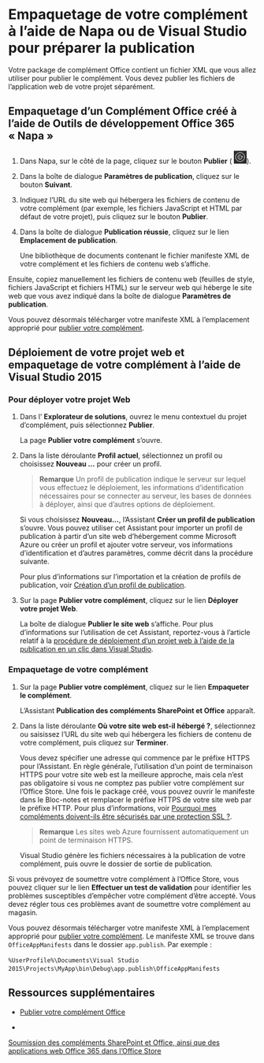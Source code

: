 
# <a name="package-your-add-in-using-napa-or-visual-studio-to-prepare-for-publishing"></a>Empaquetage de votre complément à l’aide de Napa ou de Visual Studio pour préparer la publication

Votre package de complément Office contient un fichier XML que vous allez utiliser pour publier le complément. Vous devez publier les fichiers de l’application web de votre projet séparément.

## <a name="package-an-office-add-in-that-you-create-by-using-napa"></a>Empaquetage d’un Complément Office créé à l’aide de Outils de développement Office 365 « Napa »



1. Dans Napa, sur le côté de la page, cliquez sur le bouton  **Publier** ( ![Bouton Publier](../../images/Apps_NAPA_Publish.png)).
    
2. Dans la boîte de dialogue  **Paramètres de publication**, cliquez sur le bouton  **Suivant**.
    
3. Indiquez l’URL du site web qui hébergera les fichiers de contenu de votre complément (par exemple, les fichiers JavaScript et HTML par défaut de votre projet), puis cliquez sur le bouton **Publier**.
    
4. Dans la boîte de dialogue  **Publication réussie**, cliquez sur le lien  **Emplacement de publication**.
    
    Une bibliothèque de documents contenant le fichier manifeste XML de votre complément et les fichiers de contenu web s’affiche. 
    
Ensuite, copiez manuellement les fichiers de contenu web (feuilles de style, fichiers JavaScript et fichiers HTML) sur le serveur web qui héberge le site web que vous avez indiqué dans la boîte de dialogue  **Paramètres de publication**.

Vous pouvez désormais télécharger votre manifeste XML à l’emplacement approprié pour [publier votre complément](../publish/publish.md). 


## <a name="deploy-your-web-project-and-package-your-add-in-by-using-visual-studio-2015"></a>Déploiement de votre projet web et empaquetage de votre complément à l’aide de Visual Studio 2015



### <a name="to-deploy-your-web-project"></a>Pour déployer votre projet Web


1. Dans l’ **Explorateur de solutions**, ouvrez le menu contextuel du projet d’complément, puis sélectionnez  **Publier**.
    
    La page **Publier votre complément** s’ouvre.
    
2. Dans la liste déroulante **Profil actuel**, sélectionnez un profil ou choisissez **Nouveau …** pour créer un profil.
    
     >**Remarque**  Un profil de publication indique le serveur sur lequel vous effectuez le déploiement, les informations d’identification nécessaires pour se connecter au serveur, les bases de données à déployer, ainsi que d’autres options de déploiement.

    Si vous choisissez  **Nouveau...**, l’Assistant **Créer un profil de publication** s’ouvre. Vous pouvez utiliser cet Assistant pour importer un profil de publication à partir d’un site web d’hébergement comme Microsoft Azure ou créer un profil et ajouter votre serveur, vos informations d’identification et d’autres paramètres, comme décrit dans la procédure suivante.
    
    Pour plus d’informations sur l’importation et la création de profils de publication, voir [Création d’un profil de publication](http://msdn.microsoft.com/en-us/library/dd465337.aspx#creating_a_profile).
    
3. Sur la page **Publier votre complément**, cliquez sur le lien **Déployer votre projet Web**.
    
    La boîte de dialogue **Publier le site web** s’affiche. Pour plus d’informations sur l’utilisation de cet Assistant, reportez-vous à l’article relatif à la [procédure de déploiement d’un projet web à l’aide de la publication en un clic dans Visual Studio](http://msdn.microsoft.com/en-us/library/dd465337.aspx).
    

### <a name="to-package-your-add-in"></a>Empaquetage de votre complément


1. Sur la page  **Publier votre complément**, cliquez sur le lien  **Empaqueter le complément**.
    
    L’Assistant **Publication des compléments SharePoint et Office** apparaît.
    
2. Dans la liste déroulante  **Où votre site web est-il hébergé ?**, sélectionnez ou saisissez l’URL du site web qui hébergera les fichiers de contenu de votre complément, puis cliquez sur  **Terminer**.
    
    Vous devez spécifier une adresse qui commence par le préfixe HTTPS pour l’Assistant. En règle générale, l’utilisation d’un point de terminaison HTTPS pour votre site web est la meilleure approche, mais cela n’est pas obligatoire si vous ne comptez pas publier votre complément sur l’Office Store. Une fois le package créé, vous pouvez ouvrir le manifeste dans le Bloc-notes et remplacer le préfixe HTTPS de votre site web par le préfixe HTTP. Pour plus d’informations, voir [Pourquoi mes compléments doivent-ils être sécurisés par une protection SSL ?](http://msdn.microsoft.com/en-us/library/jj591603#bk_q7). 
    
     >**Remarque**  Les sites web Azure fournissent automatiquement un point de terminaison HTTPS.

    Visual Studio génère les fichiers nécessaires à la publication de votre complément, puis ouvre le dossier de sortie de publication. 
    
Si vous prévoyez de soumettre votre complément à l’Office Store, vous pouvez cliquer sur le lien **Effectuer un test de validation** pour identifier les problèmes susceptibles d’empêcher votre complément d’être accepté. Vous devez régler tous ces problèmes avant de soumettre votre complément au magasin.

Vous pouvez désormais télécharger votre manifeste XML à l’emplacement approprié pour [publier votre complément](../publish/publish.md). Le manifeste XML se trouve dans  `OfficeAppManifests` dans le dossier `app.publish`. Par exemple :

 `%UserProfile%\Documents\Visual Studio 2015\Projects\MyApp\bin\Debug\app.publish\OfficeAppManifests`


## <a name="additional-resources"></a>Ressources supplémentaires



- [Publier votre complément Office](../publish/publish.md)
    
- 

  [Soumission des compléments SharePoint et Office, ainsi que des applications web Office 365 dans l’Office Store](http://msdn.microsoft.com/library/ff075782-1303-4517-91cc-b3d730e9b9ae%28Office.15%29.aspx)
    
